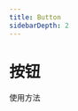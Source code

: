 ```yaml
---
title: Button
sidebarDepth: 2
---
```

# 按钮

使用方法
<ClientOnly>
    <button-demos></button-demos>
</ClientOnly>